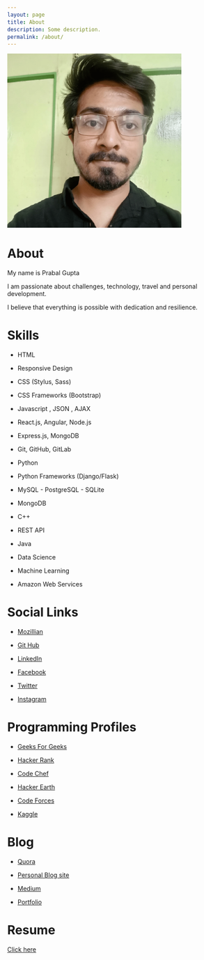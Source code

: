 ```yaml
---
layout: page
title: About
description: Some description.
permalink: /about/
---
```


<img class="img-rounded" src="/assets/img/uploads/profile.png" alt="Prabal Gupta" width="400">

# About

My name is Prabal Gupta

I am passionate about challenges, technology, travel and personal development.

I believe that everything is possible with dedication and resilience.

# Skills

- HTML

- Responsive Design

- CSS (Stylus, Sass)

- CSS Frameworks (Bootstrap)

- Javascript , JSON , AJAX

- React.js, Angular, Node.js

- Express.js, MongoDB

- Git, GitHub, GitLab

- Python

- Python Frameworks (Django/Flask)

- MySQL - PostgreSQL - SQLite

- MongoDB

- C++

- REST API

- Java

- Data Science

- Machine Learning

- Amazon Web Services

# Social Links

- [Mozillian](https://mozillians.org/en-CA/u/prabalgupta4343/)

- [Git Hub](https://github.com/prabalgupta12)

- [LinkedIn](https://www.linkedin.com/in/prabal-gupta)

- [Facebook](https://www.facebook.com/prabalguptaa)

- [Twitter](https://twitter.com/PrabalGupta__)

- [Instagram](https://www.instagram.com/prabal_gupta__)

# Programming Profiles

- [Geeks For Geeks](https://auth.geeksforgeeks.org/user/prabalgupta1/practice/)

- [Hacker Rank](https://www.hackerrank.com/prabalgupta)

- [Code Chef](https://www.codechef.com/users/prabalgupta)

- [Hacker Earth](https://www.hackerearth.com/@prabalgupta)

- [Code Forces](http://codeforces.com/profile/prabalgupta4343)

- [Kaggle](https://www.kaggle.com/prabalgupta5)

# Blog

- [Quora](https://www.quora.com/profile/Prabal-Gupta-21)

- [Personal Blog site](https://prabalgupta12.github.io/)

- [Medium](https://medium.com/@prabalgupta)

- [Portfolio](https://prabalguptaportfolio.netlify.app/)

# Resume

[Click here](https://drive.google.com/file/d/1CH6uTZ71VWH0u-sJ_5n_OJ-xBveF8z0f/view?usp=sharing)
